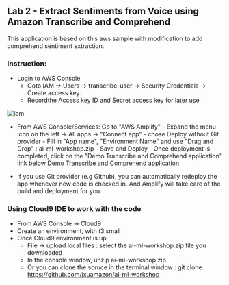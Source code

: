 ## Lab 2 - Extract Sentiments from Voice using Amazon Transcribe and Comprehend

This application is based on this aws sample with modification to add comprehend sentiment extraction.

### Instruction:

- Login to AWS Console
    - Goto IAM -> Users -> transcribe-user -> Security Credentials -> Create access key. 
    - Recordthe Access key ID and Secret access key for later use

![iam](/images/access_key.png)

- From AWS Console/Services: Go to "AWS Amplify"
        - Expand the menu icon on the left -> All apps -> "Connect app" - chose Deploy without Git provider
        - Fill in "App name", "Environment Name" and use "Drag and Drop" : ai-ml-workshop.zip
        - Save and Deploy
        - Once deployment is completed, click on the "Demo Transcribe and Comprehend application" link below
        [Demo Transcribe and Comprehend application](/lab-transcribe/index.html)

* If you use Git provider (e.g Github), you can automatically redeploy the app whenever new code is checked in. And Amplify will take care of the build and deployment for you.

### Using Cloud9 IDE to work with the code

- From AWS Console -> Cloud9
- Create an environment, with t3.small
- Once Cloud9 environment is up
    - File -> upload local files : select the ai-ml-workshop.zip file you downloaded
    - In the console window, unzip ai-ml-workshop.zip
    - Or you can clone the soruce in the terminal window : git clone https://github.com/jxuamazon/ai-ml-workshop